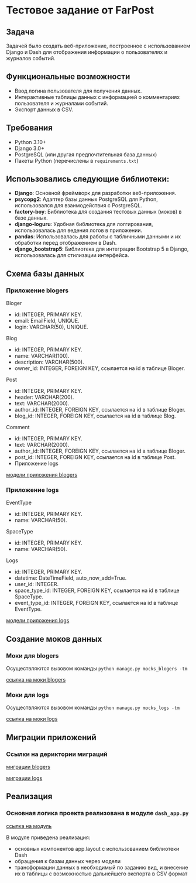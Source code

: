 # Тестовое задание от FarPost

## Задача

Задачей было создать веб-приложение, построенное с использованием Django и Dash для отображения информации о пользователях и журналов событий.

## Функциональные возможности

- Ввод логина пользователя для получения данных.
- Интерактивные таблицы данных с информацией о комментариях пользователя и журналами событий.
- Экспорт данных в CSV.

## Требования

- Python 3.10+
- Django 3.0+
- PostgreSQL (или другая предпочтительная база данных)
- Пакеты Python (перечислены в `requirements.txt`)

## Использовались следующие библиотеки:

- **Django**: Основной фреймворк для разработки веб-приложения.
- **psycopg2**: Адаптер базы данных PostgreSQL для Python, использовался для взаимодействия с PostgreSQL.
- **factory-boy**: Библиотека для создания тестовых данных (моков) в базе данных.
- **django-loguru**: Удобная библиотека для логгирования, использовалась для ведения логов в приложении.
- **pandas**: Использовалась для работы с табличными данными и их обработки перед отображением в Dash.
- **django_bootstrap5**: Библиотека для интеграции Bootstrap 5 в Django, использовалась для стилизации интерфейса.


## Схема базы данных

### Приложение blogers

Bloger

- id: INTEGER, PRIMARY KEY.
- email: EmailField, UNIQUE.
- login: VARCHAR(50), UNIQUE.

Blog

- id: INTEGER, PRIMARY KEY.
- name: VARCHAR(100).
- description: VARCHAR(500).
- owner_id: INTEGER, FOREIGN KEY, ссылается на id в таблице Bloger.

Post

- id: INTEGER, PRIMARY KEY.
- header: VARCHAR(200).
- text: VARCHAR(2000).
- author_id: INTEGER, FOREIGN KEY, ссылается на id в таблице Bloger.
- blog_id: INTEGER, FOREIGN KEY, ссылается на id в таблице Blog.

Comment

- id: INTEGER, PRIMARY KEY.
- text: VARCHAR(2000).
- author_id: INTEGER, FOREIGN KEY, ссылается на id в таблице Bloger.
- post_id: INTEGER, FOREIGN KEY, ссылается на id в таблице Post.
- Приложение logs

[модели приложения blogers](https://github.com/Dezmound1/FarpostTest/blob/main/viewer/blogers/models.py)


### Приложение logs

EventType

- id: INTEGER, PRIMARY KEY.
- name: VARCHAR(50).

SpaceType

- id: INTEGER, PRIMARY KEY.
- name: VARCHAR(50).

Logs

- id: INTEGER, PRIMARY KEY.
- datetime: DateTimeField, auto_now_add=True.
- user_id: INTEGER.
- space_type_id: INTEGER, FOREIGN KEY, ссылается на id в таблице SpaceType.
- event_type_id: INTEGER, FOREIGN KEY, ссылается на id в таблице EventType.

[модели приложения logs](https://github.com/Dezmound1/FarpostTest/blob/main/viewer/logs/models.py)


## Создание моков данных

### Моки для blogers

Осуществляются вызовом команды
`python manage.py mocks_blogers -tm`

[ссылка на моки blogers](https://github.com/Dezmound1/FarpostTest/blob/main/viewer/blogers/management/commands/mocks_users.py)

### Моки для logs

Осуществляются вызовом команды
`python manage.py mocks_logs -tm`

[ссылка на моки logs](https://github.com/Dezmound1/FarpostTest/blob/main/viewer/logs/management/commands/mocks_logs.py)

## Миграции приложений

### Ссылки на дериктории миграций
[миграции blogers](https://github.com/Dezmound1/FarpostTest/tree/main/viewer/blogers/migrations)

[миграции logs](https://github.com/Dezmound1/FarpostTest/tree/main/viewer/logs/migrations)


## Реализация

### Основная логика проекта реализована в модуле `dash_app.py`

[ссылка на модуль](https://github.com/Dezmound1/FarpostTest/blob/main/viewer/blogers/dash_app.py)


В модуле приведена реализация:

 - основных компонентов app.layout с использованием библиотеки Dash
 - обращения к базам данных через модели
 - трансформации данных в необходимый по заданию вид, и внесение их в таблицы с возможностью дальнейшего экспорта в CSV формат